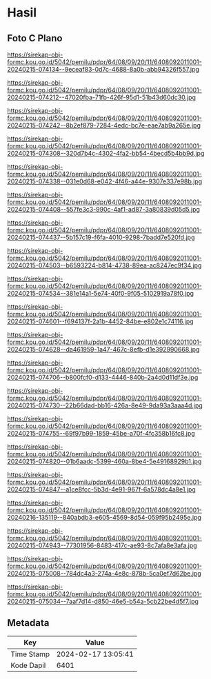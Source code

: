 # Hasil

## Foto C Plano

https://sirekap-obj-formc.kpu.go.id/5042/pemilu/pdpr/64/08/09/20/11/6408092011001-20240215-074134--9eceaf83-0d7c-4688-8a0b-abb94326f557.jpg

https://sirekap-obj-formc.kpu.go.id/5042/pemilu/pdpr/64/08/09/20/11/6408092011001-20240215-074212--47020fba-71fb-426f-95d1-51b43d60dc30.jpg

https://sirekap-obj-formc.kpu.go.id/5042/pemilu/pdpr/64/08/09/20/11/6408092011001-20240215-074242--8b2ef879-7284-4edc-bc7e-eae7ab9a265e.jpg

https://sirekap-obj-formc.kpu.go.id/5042/pemilu/pdpr/64/08/09/20/11/6408092011001-20240215-074308--320d7b4c-4302-4fa2-bb54-4becd5b4bb9d.jpg

https://sirekap-obj-formc.kpu.go.id/5042/pemilu/pdpr/64/08/09/20/11/6408092011001-20240215-074338--031e0d68-e042-4f46-a44e-9307e337e98b.jpg

https://sirekap-obj-formc.kpu.go.id/5042/pemilu/pdpr/64/08/09/20/11/6408092011001-20240215-074408--557fe3c3-990c-4af1-ad87-3a80839d05d5.jpg

https://sirekap-obj-formc.kpu.go.id/5042/pemilu/pdpr/64/08/09/20/11/6408092011001-20240215-074437--5b157c19-f6fa-4010-9298-7badd7e520fd.jpg

https://sirekap-obj-formc.kpu.go.id/5042/pemilu/pdpr/64/08/09/20/11/6408092011001-20240215-074503--b6593224-b814-4738-89ea-ac8247ec9f34.jpg

https://sirekap-obj-formc.kpu.go.id/5042/pemilu/pdpr/64/08/09/20/11/6408092011001-20240215-074534--381e14a1-5e74-40f0-9f05-5102919a78f0.jpg

https://sirekap-obj-formc.kpu.go.id/5042/pemilu/pdpr/64/08/09/20/11/6408092011001-20240215-074601--f694137f-2a1b-4452-84be-e802e1c74116.jpg

https://sirekap-obj-formc.kpu.go.id/5042/pemilu/pdpr/64/08/09/20/11/6408092011001-20240215-074628--da461959-1a47-467c-8efb-d1e392990668.jpg

https://sirekap-obj-formc.kpu.go.id/5042/pemilu/pdpr/64/08/09/20/11/6408092011001-20240215-074706--b800fcf0-d133-4446-840b-2a4d0d11df3e.jpg

https://sirekap-obj-formc.kpu.go.id/5042/pemilu/pdpr/64/08/09/20/11/6408092011001-20240215-074730--22b66dad-bb16-426a-8e49-9da93a3aaa4d.jpg

https://sirekap-obj-formc.kpu.go.id/5042/pemilu/pdpr/64/08/09/20/11/6408092011001-20240215-074755--69f97b99-1859-45be-a70f-4fc358b16fc8.jpg

https://sirekap-obj-formc.kpu.go.id/5042/pemilu/pdpr/64/08/09/20/11/6408092011001-20240215-074820--01b6aadc-5399-460a-8be4-5e49168929b1.jpg

https://sirekap-obj-formc.kpu.go.id/5042/pemilu/pdpr/64/08/09/20/11/6408092011001-20240215-074847--a1ce8fcc-5b3d-4e91-967f-6a578dc4a8e1.jpg

https://sirekap-obj-formc.kpu.go.id/5042/pemilu/pdpr/64/08/09/20/11/6408092011001-20240216-135119--840abdb3-e605-4569-8d54-059f95b2495e.jpg

https://sirekap-obj-formc.kpu.go.id/5042/pemilu/pdpr/64/08/09/20/11/6408092011001-20240215-074943--77301956-8483-417c-ae93-8c7afa8e3afa.jpg

https://sirekap-obj-formc.kpu.go.id/5042/pemilu/pdpr/64/08/09/20/11/6408092011001-20240215-075008--784dc4a3-274a-4e8c-878b-5ca0ef7d62be.jpg

https://sirekap-obj-formc.kpu.go.id/5042/pemilu/pdpr/64/08/09/20/11/6408092011001-20240215-075034--7aaf7d14-d850-46e5-b54a-5cb22be4d5f7.jpg


## Metadata

| Key        | Value               |
| ---------- | ------------------- |
| Time Stamp | 2024-02-17 13:05:41 |
| Kode Dapil | 6401                |



